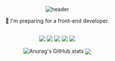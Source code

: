 
<div align="center">
 
![header](https://capsule-render.vercel.app/api?type=waving&&color=gradient&&text=Hi&animation=twinkling&fontColor=333)



🌱 I'm preparing for a front-end developer.<br><br>


<img src="https://img.shields.io/badge/JavaScript-F7DF1E?style=for-the-badge&logo=JavaScript&logoColor=white">
 <img src="https://img.shields.io/badge/HTML5-E34F26?style=for-the-badge&logo=HTML5&logoColor=white">
 <img src="https://img.shields.io/badge/CSS3-1572B6?style=for-the-badge&logo=CSS3&logoColor=white">
 <img src="https://img.shields.io/badge/TypeScript-3178C6?style=for-the-badge&logo=TypeScript&logoColor=white">
<img src="https://img.shields.io/badge/React-61DAFB?style=for-the-badge&logo=React&logoColor=black"/>


<br>
 
![Anurag's GitHub stats](https://github-readme-stats-sigma-five/api?username=myeongin0926&them=white&show_icons=true&theme=radical)
<a href=""> <img align="center" src="https://github-readme-stats-sigma-five.vercel.app/api/top-langs/?username=Myeongin0926&theme=react&line_height=40&hide=css"/> </a>
</div>
